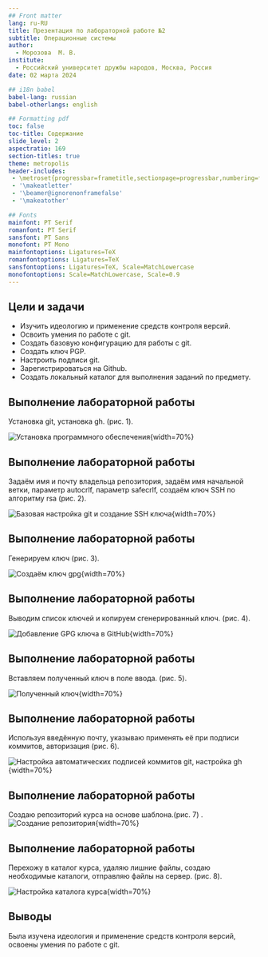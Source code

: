 ```yaml
---
## Front matter
lang: ru-RU
title: Презентация по лабораторной работе №2
subtitle: Операционные системы
author:
  - Морозова  М. В.
institute:
  - Российский университет дружбы народов, Москва, Россия
date: 02 марта 2024

## i18n babel
babel-lang: russian
babel-otherlangs: english

## Formatting pdf
toc: false
toc-title: Содержание
slide_level: 2
aspectratio: 169
section-titles: true
theme: metropolis
header-includes:
 - \metroset{progressbar=frametitle,sectionpage=progressbar,numbering=fraction}
 - '\makeatletter'
 - '\beamer@ignorenonframefalse'
 - '\makeatother'

## Fonts
mainfont: PT Serif
romanfont: PT Serif
sansfont: PT Sans
monofont: PT Mono
mainfontoptions: Ligatures=TeX
romanfontoptions: Ligatures=TeX
sansfontoptions: Ligatures=TeX, Scale=MatchLowercase
monofontoptions: Scale=MatchLowercase, Scale=0.9
---
```



## Цели и задачи

- Изучить идеологию и применение средств контроля версий.
- Освоить умения по работе с git.
- Создать базовую конфигурацию для работы с git.
- Создать ключ  PGP.
- Настроить подписи git.
- Зарегистрироваться на  Github.
- Создать локальный каталог для выполнения заданий по предмету.

## Выполнение лабораторной работы

Установка git,  установка gh.  (рис. 1).

![Установка программного обеспечения](image/1.png){width=70%}

## Выполнение лабораторной работы

Задаём имя и почту владельца репозитория, задаём имя начальной ветки, параметр autocrlf,   параметр safecrlf, создаём ключ
SSH по алгоритму  rsa (рис. 2).

![Базовая настройка git и создание  SSH ключа](image/2.png){width=70%}

## Выполнение лабораторной работы

Генерируем ключ  (рис. 3).

![Создаём ключ gpg](image/3.png){width=70%}

## Выполнение лабораторной работы

Выводим список ключей и копируем сгенерированный ключ. (рис. 4).

![Добавление GPG ключа в GitHub ](image/4.png){width=70%}

## Выполнение лабораторной работы

Вставляем полученный ключ в поле ввода. (рис. 5).

![Полученный ключ](image/5.png){width=70%}

## Выполнение лабораторной работы

Используя введённую почту, указываю применять её при подписи коммитов, авторизация (рис. 6).

![Настройка автоматических подписей коммитов git, настройка  gh](image/6.png){width=70%}

## Выполнение лабораторной работы

Создаю репозиторий курса на основе шаблона.(рис. 7)
.
![Создание репозитория](image/7.png){width=70%}

## Выполнение лабораторной работы

Перехожу в каталог курса, удаляю лишние файлы, создаю необходимые каталоги, отправляю файлы на сервер. (рис. 8).

![Настройка каталога курса](image/8.png){width=70%}


## Выводы

Была изучена идеология и применение средств контроля версий, освоены умения по работе с git.
